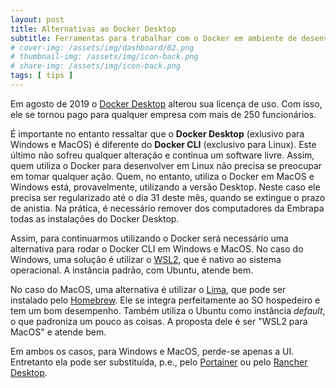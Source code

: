```yaml
---
layout: post
title: Alternativas ao Docker Desktop
subtitle: Ferramentas para trabalhar com o Docker em ambiente de desenvolvimento
# cover-img: /assets/img/dashboard/02.png
# thumbnail-img: /assets/img/icon-back.png
# share-img: /assets/img/icon-back.png
tags: [ tips ]
---
```


Em agosto de 2019 o [Docker Desktop](https://www.docker.com/products/docker-desktop/) alterou sua licença de uso. Com isso, ele se tornou pago para qualquer empresa com mais de 250 funcionários.

É importante no entanto ressaltar que o **Docker Desktop** (exlusivo para Windows e MacOS) é diferente do **Docker CLI** (exclusivo para Linux). Este último não sofreu qualquer alteração e continua um software livre. Assim, quem utiliza o Docker para desenvolver em Linux não precisa se preocupar em tomar qualquer ação. Quem, no entanto, utiliza o Docker em MacOS e Windows está, provavelmente, utilizando a versão Desktop. Neste caso ele precisa ser regularizado até o dia 31 deste mês, quando se extingue o prazo de anistia. Na prática, é necessário remover dos computadores da Embrapa todas as instalações do Docker Desktop.

Assim, para continuarmos utilizando o Docker será necessário uma alternativa para rodar o Docker CLI em Windows e MacOS. No caso do Windows, uma solução é utilizar o [WSL2](https://learn.microsoft.com/pt-br/windows/wsl/), que é nativo ao sistema operacional. A instância padrão, com Ubuntu, atende bem.

No caso do MacOS, uma alternativa é utilizar o [Lima](https://lima-vm.io/), que pode ser instalado pelo [Homebrew](https://brew.sh). Ele se integra perfeitamente ao SO hospedeiro e tem um bom desempenho. Também utiliza o Ubuntu como instância _default_, o que padroniza um pouco as coisas. A proposta dele é ser "WSL2 para MacOS" e atende bem.

Em ambos os casos, para Windows e MacOS, perde-se apenas a UI. Entretanto ela pode ser substituída, p.e., pelo [Portainer](https://portainer.io) ou pelo [Rancher Desktop](https://rancherdesktop.io).
